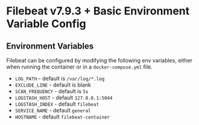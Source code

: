 # Filebeat v7.9.3 + Basic Environment Variable Config

## Environment Variables

Filebeat can be configured by modifying the following env variables,
either when running the container or in a `docker-compose.yml` file.

* `LOG_PATH` - default is `/var/log/*.log`
* `EXCLUDE_LINE` - default is blank
* `SCAN_FREQUENCY` - default is `5s`
* `LOGSTASH_HOST` - default `127.0.0.1:5044`
* `LOGSTASH_INDEX` - default `filebeat`
* `SERVICE_NAME` - default `general`
* `HOSTNAME` - default `filebeat-container`

